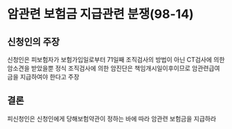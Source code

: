 # 암관련 보험금 지급관련 분쟁(98-14)

## 신청인의 주장
신청인은 피보험자가 보험가입일로부터 71일째 조직검사의 방법이 아닌  CT검사에 의한 암소견을 받았을뿐 정식 조직검사에 의한 암진단은 책임개시일이후이므로 암관련급여금을 지급하여야 한다고 주장

## 결론
피신청인은 신청인에게 당해보험약관이 정하는 바에 따라 암관련 보험금을 지급하라
